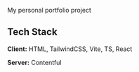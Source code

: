 My personal portfolio project

## Tech Stack

**Client:** HTML, TailwindCSS, Vite, TS, React

**Server:** Contentful

